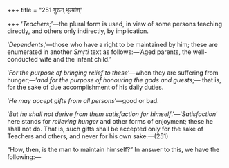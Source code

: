 +++
title = "251 गुरून् भृत्यांश्"

+++
‘*Teachers*;’—the plural form is used, in view of some persons teaching
directly, and others only indirectly, by implication.

‘*Dependents*,’—those who have a right to be maintained by him; these
are enumerated in another *Smṛti* text as follows:—‘Aged parents, the
well-conducted wife and the infant child.’

‘*For the purpose of bringing relief to these*’—when they are suffering
from hunger;—‘*and for the purpose of honouring the gods and guests*;—
that is, for the sake of due accomplishment of his daily duties.

‘*He may accept gifts from all persons*’—good or bad.

‘*But he shall not derive from them satisfaction for
himself*.’—‘*Satisfaction*’ here stands for *relieving hunger* and other
forms of enjoyment; these he shall not do. That is, such gifts shall be
accepted only for the sake of Teachers and others, and never for his own
sake.—(251)

“How, then, is the man to maintain himself?” In answer to this, we have
the following:—


